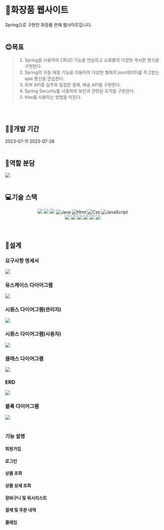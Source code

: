 <H1>💄화장품 웹사이트</H1>
Spring으로 구현한 화장품 판매 웹사이트입니다.
<br>
<br>
<H2>😊목표</H2>

> 1. Spring을 사용하여 CRUD 기능을 연습하고 쇼핑몰의 다양한 게시판 형식을 구현한다.
> 2. Spring의 자동 매핑 기능을 이용하여 다양한 형태의 json데이터를 주고받는 ajax 통신을 연습한다.  
> 3. 외부 API중 실무와 밀접한 결제, 배송 API를 구현한다. 
> 4. Spring Security를 사용하여 보안과 관련된 로직을 구현한다.
> 5. tiles를 사용하는 방법을 익힌다.
<br>
<br>
<H2>👩‍💻개발 기간</H2>
2023-07-11 2023-07-28
<br>
<br>
<H2>👩역할 분담</H2>
<img src="https://github.com/ThereIsGrace/SpringProject/assets/109272327/012a4927-5294-489b-b9dc-f865986f24d3">

<br>
<br>
<H2>💻기술 스택</H2>
<div align="center">
<img src="https://img.shields.io/badge/Spring-6DB33F?style=for-the-badge&logo=Spring&logoColor=white"> <img src="https://img.shields.io/badge/amazon-FF9900?style=for-the-badge&logo=amazon&logoColor=black"> <img src="https://img.shields.io/badge/ubuntu-E95420?style=for-the-badge&logo=ubuntu&logoColor=black"> <img alt="Java" src="https://img.shields.io/badge/java-007396?style=for-the-badge&logo=java&logoColor=white"> <img alt="Html" src ="https://img.shields.io/badge/HTML5-E34F26.svg?&style=for-the-badge&logo=HTML5&logoColor=white"/> <img alt="Css" src ="https://img.shields.io/badge/CSS3-1572B6.svg?&style=for-the-badge&logo=CSS3&logoColor=white"/> <img alt="JavaScript" src ="https://img.shields.io/badge/JavaScriipt-F7DF1E.svg?&style=for-the-badge&logo=JavaScript&logoColor=black"/> <br><img src="https://img.shields.io/badge/mariaDB-003545?style=for-the-badge&logo=mariaDB&logoColor=white"> <img src="https://img.shields.io/badge/jquery-0769AD?style=for-the-badge&logo=jquery&logoColor=white"> <img src="https://img.shields.io/badge/apache tomcat-F8DC75?style=for-the-badge&logo=apachetomcat&logoColor=black"> <img src="https://img.shields.io/badge/bootstrap-7952B3?style=for-the-badge&logo=BootStrap&logoColor=white"> <img src="https://img.shields.io/badge/git-181717?style=for-the-badge&logo=git&logoColor=white"> <img src="https://img.shields.io/badge/git kraken-179287?style=for-the-badge&logo=gitKraken&logoColor=white"> 
</div>
<br>
<br>
<H2>📑설계</H2>
<H3>요구사항 명세서</H3>
<img src="https://github.com/ThereIsGrace/SpringProject/assets/109272327/ab2ef3ca-1cf3-4708-ba1d-590d09f5e001">
<H3>유스케이스 다이어그램</H3>
<img src="https://cdn.discordapp.com/attachments/1125397127988793468/1134299180546928681/KakaoTalk_20230727_012835580.png">
<H3>시퀀스 다이어그램(관리자)</H3>
<img src="https://cdn.discordapp.com/attachments/1125397127988793468/1134299179464790066/KakaoTalk_20230727_015123671.png">
<H3>시퀀스 다이어그램(사용자)</H3>
<img src="https://cdn.discordapp.com/attachments/1125397127988793468/1134299179464790066/KakaoTalk_20230727_015123671.png">
<H3>클래스 다이어그램</H3>
<img src="https://cdn.discordapp.com/attachments/1125397127988793468/1134299179909382277/KakaoTalk_20230727_215410682.png">
<H3>ERD</H3>
<img src="https://github.com/ThereIsGrace/SpringProject/assets/109272327/7e066804-2081-40f9-8716-fed44b5d5a8b">
<H3>블록 다이어그램</H3>
<img src="https://cdn.discordapp.com/attachments/1125397127988793468/1134299179909382277/KakaoTalk_20230727_215410682.png">
<br>
<br>
<H3>기능 설명</H3>
<H4>회원가입</H4>

<H4>로그인</H4>

<H4>상품 조회</H4>

<H4>상품 상세 조회</H4>

<H4>장바구니 및 위시리스트</H4>

<H4>결제 및 주문 내역</H4>

<H4>클레임</H4>

